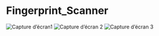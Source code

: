 # Fingerprint_Scanner
![Capture d’écran1](https://user-images.githubusercontent.com/89531771/158082460-6cc94347-f8b0-4ee0-8e22-c9bafcd6b79d.png)
![Capture d’écran 2](https://user-images.githubusercontent.com/89531771/158082465-077ff5f1-1d20-4cd4-a4bc-ed2379047894.png)
![Capture d’écran 3](https://user-images.githubusercontent.com/89531771/158082471-99c3933c-cf4a-496e-85ea-590e2d2c892b.png)
